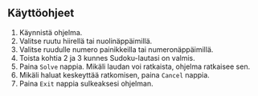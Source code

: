 ## Käyttöohjeet

1. Käynnistä ohjelma.
2. Valitse ruutu hiirellä tai nuolinäppäimillä.
3. Valitse ruudulle numero painikkeilla tai numeronäppäimillä.
4. Toista kohtia 2 ja 3 kunnes Sudoku-lautasi on valmis.
5. Paina `Solve` nappia. Mikäli laudan voi ratkaista, ohjelma ratkaisee sen.
6. Mikäli haluat keskeyttää ratkomisen, paina `Cancel` nappia.
7. Paina `Exit` nappia sulkeaksesi ohjelman.
